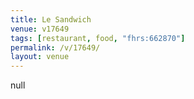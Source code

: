 ```yaml
---
title: Le Sandwich
venue: v17649
tags: [restaurant, food, "fhrs:662870"]
permalink: /v/17649/
layout: venue
---
```

null